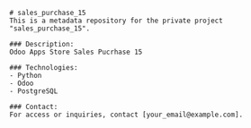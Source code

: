 
    # sales_purchase_15
    This is a metadata repository for the private project "sales_purchase_15".

    ### Description:
    Odoo Apps Store Sales Pucrhase 15

    ### Technologies:
    - Python
    - Odoo
    - PostgreSQL

    ### Contact:
    For access or inquiries, contact [your_email@example.com].
    